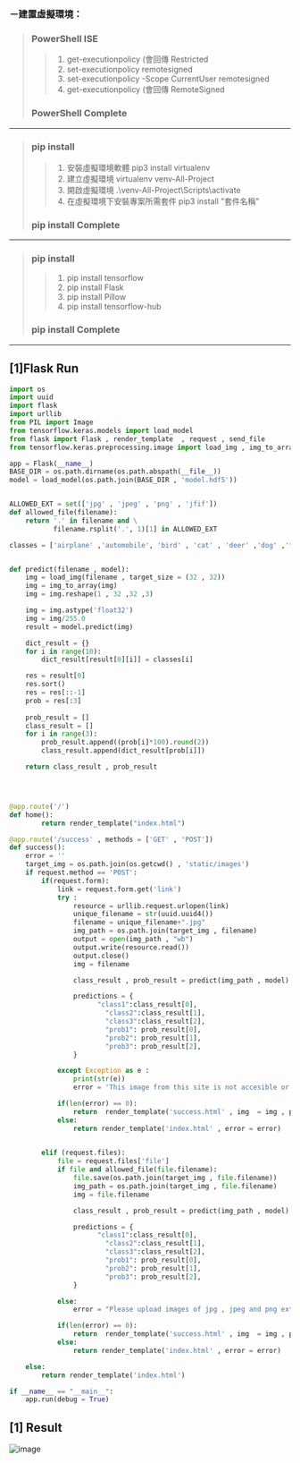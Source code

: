 ### －建置虛擬環境：
> ###  PowerShell ISE
>> 1. get-executionpolicy (會回傳 Restricted
>> 2. set-executionpolicy remotesigned
>> 3. set-executionpolicy -Scope CurrentUser remotesigned
>> 4. get-executionpolicy (會回傳 RemoteSigned
> ### PowerShell Complete 
---
> ### pip install
>> 1. 安裝虛擬環境軟體 pip3 install virtualenv  
>> 2. 建立虛擬環境 virtualenv venv-All-Project
>> 3. 開啟虛擬環境 .\venv-All-Project\Scripts\activate
>> 4. 在虛擬環境下安裝專案所需套件 pip3 install "套件名稱"
> ### pip install Complete
---
> ### pip install
>> 1. pip install tensorflow
>> 2. pip install Flask
>> 3. pip install Pillow
>> 4. pip install tensorflow-hub
> ### pip install Complete
------------------------------------------------------------

## [1]Flask Run
```py
import os
import uuid
import flask
import urllib
from PIL import Image
from tensorflow.keras.models import load_model
from flask import Flask , render_template  , request , send_file
from tensorflow.keras.preprocessing.image import load_img , img_to_array

app = Flask(__name__)
BASE_DIR = os.path.dirname(os.path.abspath(__file__))
model = load_model(os.path.join(BASE_DIR , 'model.hdf5'))


ALLOWED_EXT = set(['jpg' , 'jpeg' , 'png' , 'jfif'])
def allowed_file(filename):
    return '.' in filename and \
           filename.rsplit('.', 1)[1] in ALLOWED_EXT

classes = ['airplane' ,'automobile', 'bird' , 'cat' , 'deer' ,'dog' ,'frog', 'horse' ,'ship' ,'truck']


def predict(filename , model):
    img = load_img(filename , target_size = (32 , 32))
    img = img_to_array(img)
    img = img.reshape(1 , 32 ,32 ,3)

    img = img.astype('float32')
    img = img/255.0
    result = model.predict(img)

    dict_result = {}
    for i in range(10):
        dict_result[result[0][i]] = classes[i]

    res = result[0]
    res.sort()
    res = res[::-1]
    prob = res[:3]
    
    prob_result = []
    class_result = []
    for i in range(3):
        prob_result.append((prob[i]*100).round(2))
        class_result.append(dict_result[prob[i]])

    return class_result , prob_result




@app.route('/')
def home():
        return render_template("index.html")

@app.route('/success' , methods = ['GET' , 'POST'])
def success():
    error = ''
    target_img = os.path.join(os.getcwd() , 'static/images')
    if request.method == 'POST':
        if(request.form):
            link = request.form.get('link')
            try :
                resource = urllib.request.urlopen(link)
                unique_filename = str(uuid.uuid4())
                filename = unique_filename+".jpg"
                img_path = os.path.join(target_img , filename)
                output = open(img_path , "wb")
                output.write(resource.read())
                output.close()
                img = filename

                class_result , prob_result = predict(img_path , model)

                predictions = {
                      "class1":class_result[0],
                        "class2":class_result[1],
                        "class3":class_result[2],
                        "prob1": prob_result[0],
                        "prob2": prob_result[1],
                        "prob3": prob_result[2],
                }

            except Exception as e : 
                print(str(e))
                error = 'This image from this site is not accesible or inappropriate input'

            if(len(error) == 0):
                return  render_template('success.html' , img  = img , predictions = predictions)
            else:
                return render_template('index.html' , error = error) 

            
        elif (request.files):
            file = request.files['file']
            if file and allowed_file(file.filename):
                file.save(os.path.join(target_img , file.filename))
                img_path = os.path.join(target_img , file.filename)
                img = file.filename

                class_result , prob_result = predict(img_path , model)

                predictions = {
                      "class1":class_result[0],
                        "class2":class_result[1],
                        "class3":class_result[2],
                        "prob1": prob_result[0],
                        "prob2": prob_result[1],
                        "prob3": prob_result[2],
                }

            else:
                error = "Please upload images of jpg , jpeg and png extension only"

            if(len(error) == 0):
                return  render_template('success.html' , img  = img , predictions = predictions)
            else:
                return render_template('index.html' , error = error)

    else:
        return render_template('index.html')

if __name__ == "__main__":
    app.run(debug = True)
```
## [1] Result
![image](https://user-images.githubusercontent.com/55220866/209514414-e4b75b03-12b2-43ad-95e0-312ca16133ea.png)
